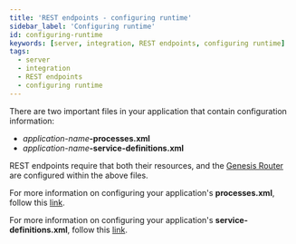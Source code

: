 ```yaml
---
title: 'REST endpoints - configuring runtime'
sidebar_label: 'Configuring runtime'
id: configuring-runtime
keywords: [server, integration, REST endpoints, configuring runtime]
tags:
  - server
  - integration
  - REST endpoints
  - configuring runtime
---
```


There are two important files in your application that contain configuration information:
- _application-name_**-processes.xml**
- _application-name_**-service-definitions.xml**

REST endpoints require that both their resources, and the [Genesis Router](/server/configuring-runtime/genesis-router/) are configured within the above files.

For more information on configuring your application's **processes.xml**, follow this [link](/server/configuring-runtime/processes).

For more information on configuring your application's **service-definitions.xml**, follow this [link](/server/configuring-runtime/service-definitions).
